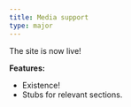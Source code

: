 ```yaml
---
title: Media support
type: major
---
```


The site is now live\!

**Features:**

* Existence\!
* Stubs for relevant sections.
